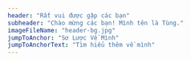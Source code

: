 ```yaml
---
header: "Rất vui được gặp các bạn"
subheader: "Chào mừng các bạn! Mình tên là Tùng."
imageFileName: "header-bg.jpg"
jumpToAnchor: "Sơ Lược Về Mình"
jumpToAnchorText: "Tìm hiểu thêm về mình"
---
```

